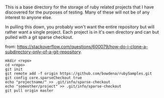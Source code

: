 This is a base directory for the storage of ruby related projects that I have discovered for the purposes of testing.  Many of these will not be of any interest to anyone else.

In pulling this down, you probably won't want the entire repository but will rather want a single project.  Each project is in it's own directory and can but pulled with a git sparse checkout.

from: https://stackoverflow.com/questions/600079/how-do-i-clone-a-subdirectory-only-of-a-git-repository.

```
mkdir <repo>
cd <repo>
git init
git remote add -f origin https://github.com/bowdena/rubySamples.git
git config core.sparseCheckout true
echo "projectname/" >> .git/info/sparse-checkout
echo "someother/project" >> .git/info/sparse-checkout
git pull origin master

